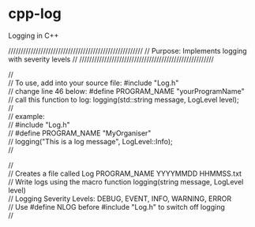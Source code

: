 cpp-log
=======

Logging in C++
  
  
//////////////////////////////////////////////////////
// Purpose: Implements logging with severity levels //
//////////////////////////////////////////////////////
  
//  
// To use, add into your source file:	#include "Log.h"  
// change line 46 below:				#define PROGRAM_NAME "yourProgramName"  
// call this function to log:			logging(std::string message, LogLevel level);  
//  
// example:  
// #include "Log.h"  
// #define PROGRAM_NAME "MyOrganiser"  
// logging("This is a log message", LogLevel::Info);  
//  
  
//  
// Creates a file called Log PROGRAM_NAME YYYYMMDD HHMMSS.txt  
// Write logs using the macro function logging(string message, LogLevel level)  
// Logging Severity Levels: DEBUG, EVENT, INFO, WARNING, ERROR  
// Use #define NLOG before #include "Log.h" to switch off logging  
//  
